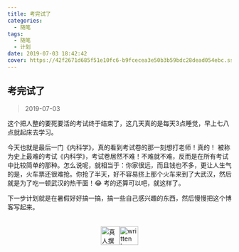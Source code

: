 ```yaml
---
title: 考完试了
categories:
  - 随笔
tags:
  - 随笔
  - 计划
date: 2019-07-03 18:42:42
cover: https://42f2671d685f51e10fc6-b9fcecea3e50b3b59bdc28dead054ebc.ssl.cf5.rackcdn.com/illustrations/exams_g4ow.svg
---
```


## 考完试了

> 2019-07-03

这个把人整的要死要活的考试终于结束了，这几天真的是每天3点睡觉，早上七八点就起床去学习。 

今天也就是最后一门《内科学》，真的看到考试卷的那一刻想打老师！真的！ 被称为史上最难的考试《内科学》，考试卷居然不难！不难就不难，反而是在所有考试中比较简单的那种。怎么说呢，就相当于：你家很远，而且钱也不多，更让人生气的是，火车票还很难抢。你抢了半天，好不容易挤上那个火车来到了大武汉，然后就是为了吃一顿武汉的热干面！😂 考的还算可以吧，就这样了。

下一步计划就是在暑假好好搞一搞，搞一些自己感兴趣的东西，然后慢慢把这个博客写起来。

<div style="display: flex; justify-content: center; align-items: center; padding: 20px 100px 0px 100px;">
  <img src="https://mirror.ghproxy.com/https://raw.githubusercontent.com/L1cardo/l1cardo.github.io/blog/themes/butterfly/source/img/notbyai_cn.png" alt="真人撰写" style="height: 42px;">
  <img src="https://mirror.ghproxy.com/https://raw.githubusercontent.com/L1cardo/l1cardo.github.io/blog/themes/butterfly/source/img/notbyai_en.png" alt="written by human" style="height: 42px;">
</div>